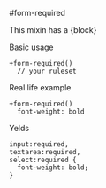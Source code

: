 #form-required

This mixin has a {block}

Basic usage
```
+form-required()
  // your ruleset
```

Real life example
```
+form-required()
  font-weight: bold
```

Yelds
```
input:required,
textarea:required,
select:required {
  font-weight: bold;
}
```